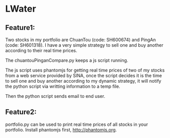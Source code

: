 # LWater

Feature1:
---------------

Two stocks in my portfolio are ChuanTou (code: SH600674) and PingAn (code: SH601318). I have a very simple strategy to sell one and buy another according to their real time prices.

The chuantouPinganCompare.py keeps a js script running.

The js script uses phantomjs for getting real time prices of two of my stocks from a web service provided by SINA, once the script decides it is the time to sell one and buy another according to my dynamic strategy, it will notify the python script via writting information to a temp file.

Then the python script sends email to end user. 


Feature2:
---------------

portfolio.py can be used to print real time prices of all stocks in your portfolio.
Install phantomjs first, http://phantomjs.org.
